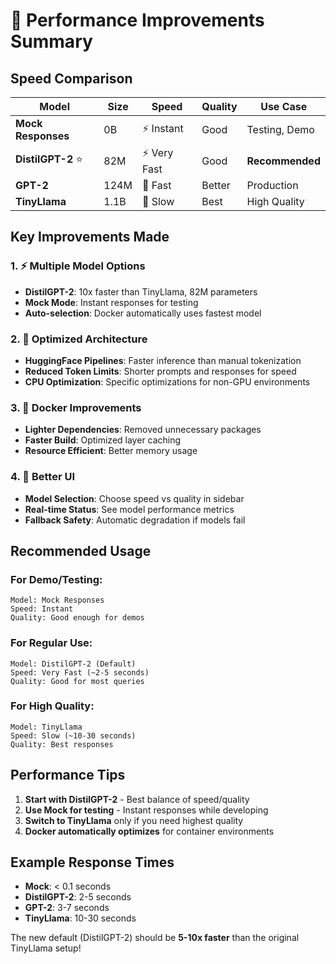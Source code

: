 # 🚀 Performance Improvements Summary

## Speed Comparison

| Model | Size | Speed | Quality | Use Case |
|-------|------|-------|---------|----------|
| **Mock Responses** | 0B | ⚡ Instant | Good | Testing, Demo |
| **DistilGPT-2** ⭐ | 82M | ⚡ Very Fast | Good | **Recommended** |
| **GPT-2** | 124M | 🚀 Fast | Better | Production |
| **TinyLlama** | 1.1B | 🐌 Slow | Best | High Quality |

## Key Improvements Made

### 1. ⚡ Multiple Model Options
- **DistilGPT-2**: 10x faster than TinyLlama, 82M parameters
- **Mock Mode**: Instant responses for testing
- **Auto-selection**: Docker automatically uses fastest model

### 2. 🔧 Optimized Architecture
- **HuggingFace Pipelines**: Faster inference than manual tokenization
- **Reduced Token Limits**: Shorter prompts and responses for speed
- **CPU Optimization**: Specific optimizations for non-GPU environments

### 3. 🐳 Docker Improvements
- **Lighter Dependencies**: Removed unnecessary packages
- **Faster Build**: Optimized layer caching
- **Resource Efficient**: Better memory usage

### 4. 📱 Better UI
- **Model Selection**: Choose speed vs quality in sidebar
- **Real-time Status**: See model performance metrics
- **Fallback Safety**: Automatic degradation if models fail

## Recommended Usage

### For Demo/Testing:
```
Model: Mock Responses
Speed: Instant
Quality: Good enough for demos
```

### For Regular Use:
```
Model: DistilGPT-2 (Default)
Speed: Very Fast (~2-5 seconds)
Quality: Good for most queries
```

### For High Quality:
```
Model: TinyLlama
Speed: Slow (~10-30 seconds)
Quality: Best responses
```

## Performance Tips

1. **Start with DistilGPT-2** - Best balance of speed/quality
2. **Use Mock for testing** - Instant responses while developing
3. **Switch to TinyLlama** only if you need highest quality
4. **Docker automatically optimizes** for container environments

## Example Response Times

- **Mock**: < 0.1 seconds
- **DistilGPT-2**: 2-5 seconds
- **GPT-2**: 3-7 seconds  
- **TinyLlama**: 10-30 seconds

The new default (DistilGPT-2) should be **5-10x faster** than the original TinyLlama setup!
